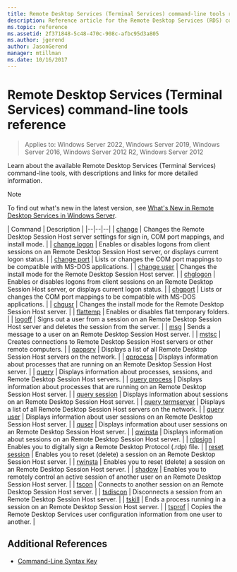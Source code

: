 ```yaml
---
title: Remote Desktop Services (Terminal Services) command-line tools reference
description: Reference article for the Remote Desktop Services (RDS) command-line tools.
ms.topic: reference
ms.assetid: 2f371848-5c48-470c-908c-afbc95d3a805
ms.author: jgerend
author: JasonGerend
manager: mtillman
ms.date: 10/16/2017
---
```


# Remote Desktop Services (Terminal Services) command-line tools reference

>Applies to: Windows Server 2022, Windows Server 2019, Windows Server 2016, Windows Server 2012 R2, Windows Server 2012

Learn about the available Remote Desktop Services (Terminal Services) command-line tools, with descriptions and links for more detailed information.

> [!NOTE]
> To find out what's new in the latest version, see [What's New in Remote Desktop Services in Windows Server](/previous-versions/windows/it-pro/windows-server-2012-r2-and-2012/dn283323(v=ws.11)).

| Command | Description |
|--|--|--|
| [change](change.md) | Changes the Remote Desktop Session Host server settings for sign in, COM port mappings, and install mode. |
| [change logon](change-logon.md) | Enables or disables logons from client sessions on an Remote Desktop Session Host server, or displays current logon status. |
| [change port](change-port.md) | Lists or changes the COM port mappings to be compatible with MS-DOS applications. |
| [change user](change-user.md) | Changes the install mode for the Remote Desktop Session Host server. |
| [chglogon](chglogon.md) | Enables or disables logons from client sessions on an Remote Desktop Session Host server, or displays current logon status. |
| [chgport](chgport.md) | Lists or changes the COM port mappings to be compatible with MS-DOS applications. |
| [chgusr](chgusr.md) | Changes the install mode for the Remote Desktop Session Host server. |
| [flattemp](flattemp.md) | Enables or disables flat temporary folders. |
| [logoff](logoff.md) | Signs out a user from a session on an Remote Desktop Session Host server and deletes the session from the server. |
| [msg](msg.md) | Sends a message to a user on an Remote Desktop Session Host server. |
| [mstsc](mstsc.md) | Creates connections to Remote Desktop Session Host servers or other remote computers. |
| [qappsrv](qappsrv.md) | Displays a list of all Remote Desktop Session Host servers on the network. |
| [qprocess](qprocess.md) | Displays information about processes that are running on an Remote Desktop Session Host server. |
| [query](query.md) | Displays information about processes, sessions, and Remote Desktop Session Host servers. |
| [query process](query-process.md) | Displays information about processes that are running on an Remote Desktop Session Host server. |
| [query session](query-session.md) | Displays information about sessions on an Remote Desktop Session Host server. |
| [query termserver](query-termserver.md) | Displays a list of all Remote Desktop Session Host servers on the network. |
| [query user](query-user.md) | Displays information about user sessions on an Remote Desktop Session Host server. |
| [quser](quser.md) | Displays information about user sessions on an Remote Desktop Session Host server. |
| [qwinsta](qwinsta.md) | Displays information about sessions on an Remote Desktop Session Host server. |
| [rdpsign](rdpsign.md) | Enables you to digitally sign a Remote Desktop Protocol (.rdp) file. |
| [reset session](reset-session.md) | Enables you to reset (delete) a session on an Remote Desktop Session Host server. |
| [rwinsta](rwinsta.md) | Enables you to reset (delete) a session on an Remote Desktop Session Host server. |
| [shadow](shadow.md) | Enables you to remotely control an active session of another user on an Remote Desktop Session Host server. |
| [tscon](tscon.md) | Connects to another session on an Remote Desktop Session Host server. |
| [tsdiscon](tsdiscon.md) | Disconnects a session from an Remote Desktop Session Host server. |
| [tskill](tskill.md) | Ends a process running in a session on an Remote Desktop Session Host server. |
| [tsprof](tsprof.md) | Copies the Remote Desktop Services user configuration information from one user to another. |

## Additional References

- [Command-Line Syntax Key](command-line-syntax-key.md)
